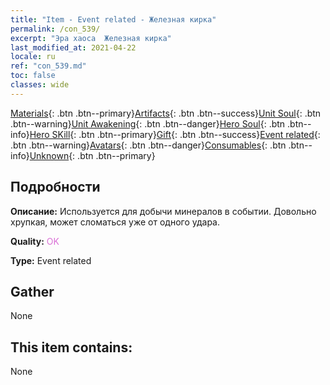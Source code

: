 ```yaml
---
title: "Item - Event related - Железная кирка"
permalink: /con_539/
excerpt: "Эра хаоса  Железная кирка"
last_modified_at: 2021-04-22
locale: ru
ref: "con_539.md"
toc: false
classes: wide
---
```

 [Materials](/ItemsRU/){: .btn .btn--primary}[Artifacts](/ItemsRU/Artifacts/){: .btn .btn--success}[Unit Soul](/ItemsRU/UnitSoul/){: .btn .btn--warning}[Unit Awakening](/ItemsRU/UnitAwakening/){: .btn .btn--danger}[Hero Soul](/ItemsRU/HeroSoul/){: .btn .btn--info}[Hero SKill](/ItemsRU/HeroSkill/){: .btn .btn--primary}[Gift](/ItemsRU/Gift/){: .btn .btn--success}[Event related](/ItemsRU/Events/){: .btn .btn--warning}[Avatars](/ItemsRU/Avatars/){: .btn .btn--danger}[Consumables](/ItemsRU/Consumables/){: .btn .btn--info}[Unknown](/ItemsRU/Unknown/){: .btn .btn--primary}

## Подробности
 **Описание:** Используется для добычи минералов в событии. Довольно хрупкая, может сломаться уже от одного удара.

 **Quality:** <span style="color: #DA70D6">OK</span>

 **Type:** Event related

## Gather

  None

## This item contains:

  None

